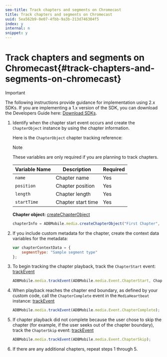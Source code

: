 ```yaml
---
seo-title: Track chapters and segments on Chromecast
title: Track chapters and segments on Chromecast
uuid: 5ea562b9-0e07-4fbb-9a3b-213d746304f5
index: y
internal: n
snippet: y
---
```


# Track chapters and segments on Chromecast{#track-chapters-and-segments-on-chromecast}

>[!IMPORTANT]
>
>The following instructions provide guidance for implementation using 2.x SDKs. If you are implementing a 1.x version of the SDK, you can download the Developers Guide here: [Download SDKs](../../sdk-implement/download-sdks.md).

1. Identify when the chapter start event occurs and create the `ChapterObject` instance by using the chapter information.

   Here is the `ChapterObject` chapter tracking reference:  

   >[!NOTE]
   >
   >These variables are only required if you are planning to track chapters.

   | Variable Name | Description | Required |
   | --- | --- | --- |
   | `name` | Chapter name | Yes |
   | `position` | Chapter position | Yes |
   | `length` | Chapter length | Yes |
   | `startTime` | Chapter start time | Yes |

   **Chapter object:** [createChapterObject](https://adobe-marketing-cloud.github.io/media-sdks/reference/chromecast/ADBMobile.media.html#.createChapterObject) 

   ```js
   chapterInfo = ADBMobile.media.createChapterObject("First Chapter", 1, CHAPTER1_LENGTH, CHAPTER1_START_POS);
   ```

1. If you include custom metadata for the chapter, create the context data variables for the metadata: 

   ```js
   var chapterContextData = { 
       segmentType: "Sample segment type" 
   };
   ```

1. To begin tracking the chapter playback, track the `ChapterStart` event: [trackEvent](https://adobe-marketing-cloud.github.io/media-sdks/reference/chromecast/ADBMobile.media.html#.trackEvent) 

   ```js
   ADBMobile.media.trackEvent(ADBMobile.media.Event.ChapterStart, ChapterInfo, chapterContextData); 
   
   ```

1. When playback reaches the chapter end boundary, as defined by your custom code, call the `ChapterComplete` event in the `MediaHeartbeat` instance: [trackEvent](https://adobe-marketing-cloud.github.io/media-sdks/reference/chromecast/ADBMobile.media.html#.trackEvent) 

   ```js
   ADBMobile.media.trackEvent(ADBMobile.media.Event.ChapterComplete);
   ```

1. If chapter playback did not complete because the user chose to skip the chapter (for example, if the user seeks out of the chapter boundary), track the `ChapterSkip` event: [trackEvent](https://adobe-marketing-cloud.github.io/media-sdks/reference/chromecast/ADBMobile.media.html#.trackEvent) 

   ```js
   ADBMobile.media.trackEvent(ADBMobile.media.Event.ChapterSkip); 
   
   ```

1. If there are any additional chapters, repeat steps 1 through 5.

